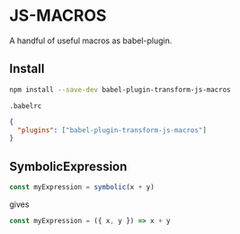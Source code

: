 # JS-MACROS

A handful of useful macros as babel-plugin.

## Install

```bash
npm install --save-dev babel-plugin-transform-js-macros
```

`.babelrc`

```json
{
  "plugins": ["babel-plugin-transform-js-macros"]
}
```

## SymbolicExpression

```javascript
const myExpression = symbolic(x + y)
```

gives

```javascript
const myExpression = ({ x, y }) => x + y
```
